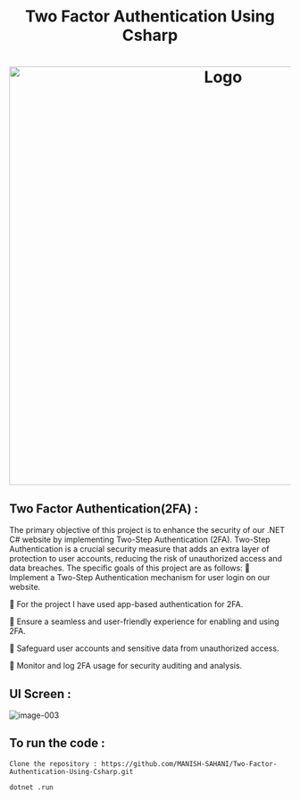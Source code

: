 
<h1 align="center" >Two Factor Authentication Using Csharp</h1>


<h1 align="center" ><img src="https://github.com/MANISH-SAHANI/Two-Factor-Authentication-Using-Csharp/assets/91081774/7b06bb10-4c8c-4a21-b5e7-d00a33992698" alt="Logo" width="750" /></h1>


<h2>Two Factor Authentication(2FA) :  </h2> 

The primary objective of this project is to enhance the security of our .NET C# website by implementing Two-Step Authentication (2FA). Two-Step Authentication is a crucial security measure that adds an extra layer of protection to user accounts, reducing the risk of unauthorized access and data breaches. The specific goals of this project are as follows:
 Implement a Two-Step Authentication mechanism for user login on our website.

 For the project I have used app-based authentication for 2FA.

 Ensure a seamless and user-friendly experience for enabling and using 2FA.

 Safeguard user accounts and sensitive data from unauthorized access.

 Monitor and log 2FA usage for security auditing and analysis.


   
<h2>UI Screen :  </h2> 

![image-003](https://github.com/MANISH-SAHANI/Two-Factor-Authentication-Using-Csharp/assets/91081774/38fe0d33-f650-4355-9095-033eb312cf6b)


<h2>To run the code :  </h2>

```
Clone the repository : https://github.com/MANISH-SAHANI/Two-Factor-Authentication-Using-Csharp.git
```

```
dotnet .run
```




